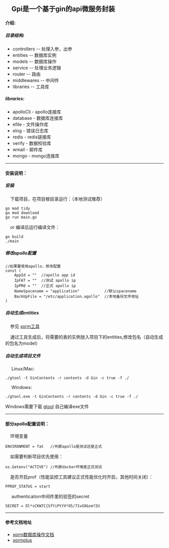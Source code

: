 ## &nbsp;&nbsp;&nbsp;&nbsp;Gpi是一个基于gin的api微服务封装


#### 介绍:

##### 目录结构:

- controllers -- 处理入参，出参
- entities -- 数据库实例
- models -- 数据库操作
- service -- 处理业务逻辑
- router -- 路由
- middlewares -- 中间件
- libraries -- 工具库

##### libraries:

+ apolloCli - apollo连接库
+ database - 数据库连接库
+ efile - 文件操作库
+ elog - 错误日志库
+ redis - redis链接库
+ verify - 数据校验库
+ wmail - 邮件库
+ mongo - mongo连接库
---
#### 安装说明：

##### 安装
&nbsp;&nbsp;&nbsp;&nbsp;下载项目，在项目根目录运行：（本地测试推荐）
    
    go mod tidy
    go mod download
    go run main.go
&nbsp;&nbsp;&nbsp;&nbsp;or 编译后运行编译文件：

    go build
    ./main
    
##### 修改apollo配置
    //如果要使用apollo，修改配置
    const (
      	AppId = ""  //apollo app id
      	IpFAT = ""  //测试 apollo ip
      	IpPRO = ""  //正式 apollo ip
      	NameSpacename = "application"           //默认spacename
      	BackUpFile = "/etc/application.agollo"  //本地备份文件地址
    )

##### 自动生成entities
&nbsp;&nbsp;&nbsp;&nbsp;参见 [xorm工具](http://gobook.io/read/gitea.com/xorm/manual-zh-CN/chapter-13/index.html)

&nbsp;&nbsp;&nbsp;&nbsp;通过工具生成后，将需要的表的实例放入项目下的entities,修改包名（自动生成的包名为model）

##### 自动生成项目文件
&nbsp;&nbsp;&nbsp;&nbsp; Linux/Mac:

    ./gtool -t GinContents -r contents -d Gin -c true -f ./

&nbsp;&nbsp;&nbsp;&nbsp; Windows:

    ./gtool.exe -t GinContents -r contents -d Gin -c true -f ./
    
Windows需要下载 [gtool](https://github.com/ybt7755221/gtool) 自己编译exe文件

---
#### 部分apollo配置说明：

&nbsp;&nbsp;&nbsp;&nbsp;环境变量
    
    ENVIRONMENT = fat   //判断apollo是测试还是正式
&nbsp;&nbsp;&nbsp;&nbsp;如需要判断项目优先使用：   
    
    os.Getenv("ACTIVE") //判断docker环境是正式测试

&nbsp;&nbsp;&nbsp;&nbsp;是否开启prof（性能监控工具建议正式性能优化时开启，其他时间关闭）： 
    
    PPROF_STATUS = start
    
&nbsp;&nbsp;&nbsp;&nbsp; authentication中间件里的验签的secret
    
    SECRET = Dl*sCKW7C{SfYiPtYX*O5/71vG9&sm?2U
    
---
#### 参考文档地址

+ [xorm数据库操作文档](http://gobook.io/read/gitea.com/xorm/manual-zh-CN/#)
+ [xormplus](https://www.kancloud.cn/xormplus/xorm/167093)

